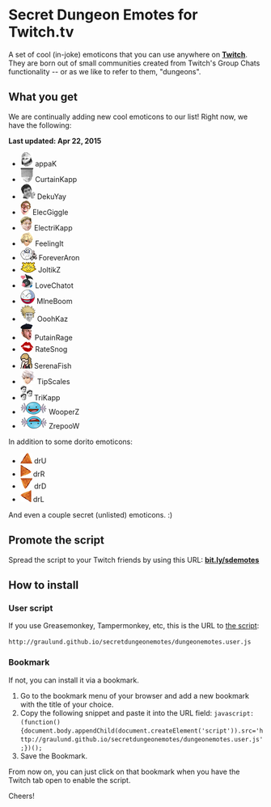 # Secret Dungeon Emotes for Twitch.tv
A set of cool (in-joke) emoticons that you can use anywhere on **[Twitch](http://www.twitch.tv)**. They are born out of small communities created from Twitch's Group Chats functionality -- or as we like to refer to them, "dungeons".

## What you get

We are continually adding new cool emoticons to our list! Right now, we have the following:

**Last updated: Apr 22, 2015**

* ![appaK](images/appaK.png) appaK
* ![CurtainKapp](images/CurtainKapp.png) CurtainKapp
* ![DekuYay](images/DekuYay.png) DekuYay
* ![ElecGiggle](images/ElecGiggle.png) ElecGiggle
* ![ElectriKapp](images/ElectriKapp.png) ElectriKapp
* ![FeelingIt](images/FeelingIt.png) FeelingIt
* ![ForeverAron](images/ForeverAron.png) ForeverAron
* ![JoltikZ](images/JoltikZ.png) JoltikZ
* ![LoveChatot](images/LoveChatot.png) LoveChatot
* ![MlneBoom](images/MlneBoom.png) MlneBoom
* ![OoohKaz](images/OoohKaz.png) OoohKaz
* ![PutainRage](images/PutainRage.png) PutainRage
* ![RateSnog](images/RateSnog.png) RateSnog
* ![SerenaFish](images/SerenaFish.png) SerenaFish
* ![TipScales](images/TipScales.png) TipScales
* ![TriKapp](images/TriKapp.png) TriKapp
* ![WooperZ](images/WooperZ.png) WooperZ
* ![ZrepooW](images/ZrepooW.png) ZrepooW

In addition to some dorito emoticons:
* ![drU](images/drU.png) drU
* ![drR](images/drR.png) drR
* ![drD](images/drD.png) drD
* ![drL](images/drL.png) drL

And even a couple secret (unlisted) emoticons. :)

## Promote the script

Spread the script to your Twitch friends by using this URL: **[bit.ly/sdemotes](http://bit.ly/sdemotes)**

## How to install

### User script

If you use Greasemonkey, Tampermonkey, etc, this is the URL to [the script](http://graulund.github.io/secretdungeonemotes/dungeonemotes.user.js):

`http://graulund.github.io/secretdungeonemotes/dungeonemotes.user.js`

### Bookmark

If not, you can install it via a bookmark.

1. Go to the bookmark menu of your browser and add a new bookmark with the title of your choice.
2. Copy the following snippet and paste it into the URL field: `javascript:(function(){document.body.appendChild(document.createElement('script')).src='http://graulund.github.io/secretdungeonemotes/dungeonemotes.user.js';})();`
3. Save the Bookmark.

From now on, you can just click on that bookmark when you have the Twitch tab open to enable the script.

Cheers!